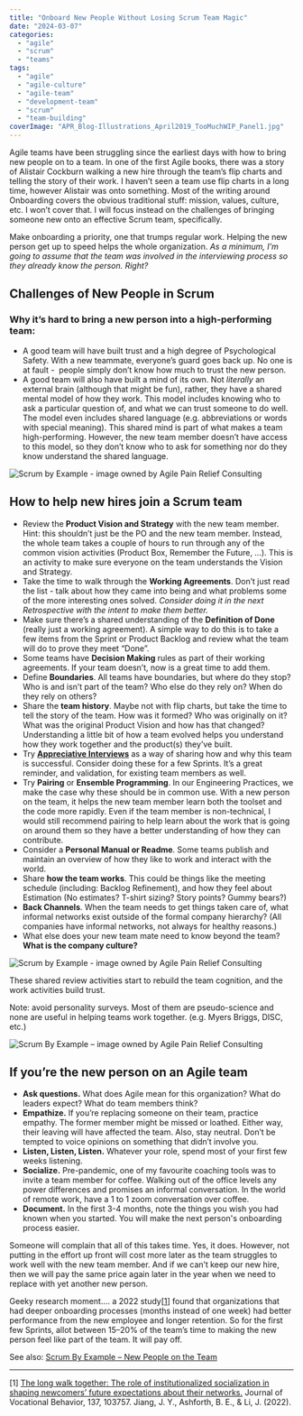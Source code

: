 ```yaml
---
title: "Onboard New People Without Losing Scrum Team Magic"
date: "2024-03-07"
categories: 
  - "agile"
  - "scrum"
  - "teams"
tags: 
  - "agile"
  - "agile-culture"
  - "agile-team"
  - "development-team"
  - "scrum"
  - "team-building"
coverImage: "APR_Blog-Illustrations_April2019_TooMuchWIP_Panel1.jpg"
---
```


Agile teams have been struggling since the earliest days with how to bring new people on to a team. In one of the first Agile books, there was a story of Alistair Cockburn walking a new hire through the team’s flip charts and telling the story of their work. I haven’t seen a team use flip charts in a long time, however Alistair was onto something. Most of the writing around Onboarding covers the obvious traditional stuff: mission, values, culture, etc. I won’t cover that. I will focus instead on the challenges of bringing someone new onto an effective Scrum team, specifically.

Make onboarding a priority, one that trumps regular work. Helping the new person get up to speed helps the whole organization. _As a minimum, I’m going to assume that the team was involved in the interviewing process so they already know the person. Right?_

## Challenges of New People in Scrum

### Why it’s hard to bring a new person into a high-performing team:

- A good team will have built trust and a high degree of Psychological Safety. With a new teammate, everyone’s guard goes back up. No one is at fault -  people simply don’t know how much to trust the new person.
- A good team will also have built a mind of its own. Not _literally_ an external brain (although that might be fun), rather, they have a shared mental model of how they work. This model includes knowing who to ask a particular question of, and what we can trust someone to do well. The model even includes shared language (e.g. abbreviations or words with special meaning). This shared mind is part of what makes a team high-performing. However, the new team member doesn’t have access to this model, so they don’t know who to ask for something nor do they know understand the shared language.

![Scrum by Example - image owned by Agile Pain Relief Consulting](src/content/blog/onboard-new-people-without-losing-scrum-team-magic/images/APR_Blog-Illustrations_April2019_TooMuchWIP_Panel1-1024x607.jpg)

## How to help new hires join a Scrum team

- Review the **Product Vision and Strategy** with the new team member. Hint: this shouldn’t just be the PO and the new team member. Instead, the whole team takes a couple of hours to run through any of the common vision activities (Product Box, Remember the Future, …). This is an activity to make sure everyone on the team understands the Vision and Strategy.
- Take the time to walk through the **Working Agreements**. Don’t just read the list - talk about how they came into being and what problems some of the more interesting ones solved. _Consider doing it in the next Retrospective with the intent to make them better._
- Make sure there’s a shared understanding of the **Definition of Done** (really just a working agreement). A simple way to do this is to take a few items from the Sprint or Product Backlog and review what the team will do to prove they meet “Done”.
- Some teams have **Decision Making** rules as part of their working agreements. If your team doesn’t, now is a great time to add them.
- Define **Boundaries**. All teams have boundaries, but where do they stop? Who is and isn’t part of the team? Who else do they rely on? When do they rely on others?
- Share the **team history**. Maybe not with flip charts, but take the time to tell the story of the team. How was it formed? Who was originally on it? What was the original Product Vision and how has that changed? Understanding a little bit of how a team evolved helps you understand how they work together and the product(s) they’ve built.
- Try [**Appreciative Interviews**](https://www.liberatingstructures.com/5-appreciative-interviews-ai/) as a way of sharing how and why this team is successful. Consider doing these for a few Sprints. It’s a great reminder, and validation, for existing team members as well.
- Try **Pairing** or **Ensemble Programming**. In our Engineering Practices, we make the case why these should be in common use. With a new person on the team, it helps the new team member learn both the toolset and the code more rapidly. Even if the team member is non-technical, I would still recommend pairing to help learn about the work that is going on around them so they have a better understanding of how they can contribute.
- Consider a **Personal Manual or Readme**. Some teams publish and maintain an overview of how they like to work and interact with the world.
- Share **how the team works**. This could be things like the meeting schedule (including: Backlog Refinement), and how they feel about Estimation (No estimates? T-shirt sizing? Story points? Gummy bears?)
- **Back Channels**. When the team needs to get things taken care of, what informal networks exist outside of the formal company hierarchy? (All companies have informal networks, not always for healthy reasons.)
- What else does your new team mate need to know beyond the team? **What is the company culture?**

![Scrum by Example - image owned by Agile Pain Relief Consulting](src/content/blog/onboard-new-people-without-losing-scrum-team-magic/images/APR_Blog-Illustrations_April2019_TooMuchWIP_Panel3-1024x607.jpg)

These shared review activities start to rebuild the team cognition, and the work activities build trust.

Note: avoid personality surveys. Most of them are pseudo-science and none are useful in helping teams work together. (e.g. Myers Briggs, DISC, etc.)

![Scrum By Example – image owned by Agile Pain Relief Consulting](src/content/blog/onboard-new-people-without-losing-scrum-team-magic/images/APR_Blog-Illustrations_Aug2019_ScrumByExample_WorkingAgreements_v2-B-1024x607.jpg)

## If you’re the new person on an Agile team

- **Ask questions.** What does Agile mean for this organization? What do leaders expect? What do team members think?
- **Empathize.** If you’re replacing someone on their team, practice empathy. The former member might be missed or loathed. Either way, their leaving will have affected the team. Also, stay neutral. Don’t be tempted to voice opinions on something that didn’t involve you.
- **Listen, Listen, Listen.** Whatever your role, spend most of your first few weeks listening.
- **Socialize.** Pre-pandemic, one of my favourite coaching tools was to invite a team member for coffee. Walking out of the office levels any power differences and promises an informal conversation. In the world of remote work, have a 1 to 1 zoom conversation over coffee.
- **Document.** In the first 3-4 months, note the things you wish you had known when you started. You will make the next person's onboarding process easier.

Someone will complain that all of this takes time. Yes, it does. However, not putting in the effort up front will cost more later as the team struggles to work well with the new team member. And if we can’t keep our new hire, then we will pay the same price again later in the year when we need to replace with yet another new person.

Geeky research moment.... a 2022 study\[[1](#footnotes)\] found that organizations that had deeper onboarding processes (months instead of one week) had better performance from the new employee and longer retention. So for the first few Sprints, allot between 15–20% of the team’s time to making the new person feel like part of the team. It will pay off.

See also: [Scrum By Example – New People on the Team](/blog/scrummaster-tales-new-people-on-the-team.html)

* * *

\[1\] [The long walk together: The role of institutionalized socialization in shaping newcomers’ future expectations about their networks.](https://doi.org/10.1016/j.jvb.2022.103757) Journal of Vocational Behavior, 137, 103757. Jiang, J. Y., Ashforth, B. E., & Li, J. (2022).
